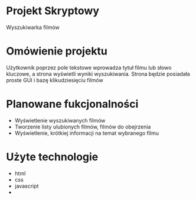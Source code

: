 # Projekt Skryptowy
Wyszukiwarka filmów

# Omówienie projektu
Użytkownik poprzez pole tekstowe wprowadza tytuł filmu lub słowo kluczowe, a strona wyświetli wyniki wyszukiwania. Strona będzie posiadała proste GUI i bazę klikudziesięciu filmów

# Planowane fukcjonalności
- Wyświetlenie wyszukiwanych filmów
- Tworzenie listy ulubionych filmów, filmów do obejrzenia
- Wyświetlenie, krótkiej informacji na temat wybranego filmu

# Użyte technologie
- html
- css
- javascript
- 
